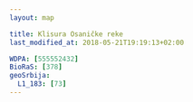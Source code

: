 ```yaml
---
layout: map

title: Klisura Osaničke reke
last_modified_at: 2018-05-21T19:19:13+02:00

WDPA: [555552432]
BioRaS: [378]
geoSrbija:
  L1_183: [73]
---
```

